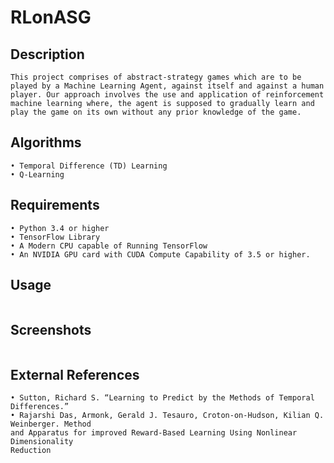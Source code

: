 # RLonASG

## Description
```
This project comprises of abstract-strategy games which are to be played by a Machine Learning Agent, against itself and against a human player. Our approach involves the use and application of reinforcement machine learning where, the agent is supposed to gradually learn and play the game on its own without any prior knowledge of the game. 
```

## Algorithms
```
• Temporal Difference (TD) Learning
• Q-Learning
```

## Requirements
```
• Python 3.4 or higher
• TensorFlow Library
• A Modern CPU capable of Running TensorFlow
• An NVIDIA GPU card with CUDA Compute Capability of 3.5 or higher.
```

## Usage
```

```

## Screenshots
```
```

## External References
```
• Sutton, Richard S. “Learning to Predict by the Methods of Temporal Differences.”
• Rajarshi Das, Armonk, Gerald J. Tesauro, Croton-on-Hudson, Kilian Q. Weinberger. Method
and Apparatus for improved Reward-Based Learning Using Nonlinear Dimensionality
Reduction
```
